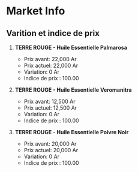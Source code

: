 # Market Info

## Varition et indice de prix

1. **TERRE ROUGE - Huile Essentielle Palmarosa**
   - Prix avant: 22,000 Ar
   - Prix actuel: 22,000 Ar
   - Variation: 0 Ar
   - Indice de prix : 100.00

2. **TERRE ROUGE - Huile Essentielle Veromanitra**
   - Prix avant: 12,500 Ar
   - Prix actuel: 12,500 Ar
   - Variation: 0 Ar
   - Indice de prix : 100.00

3. **TERRE ROUGE - Huile Essentielle Poivre Noir**
   - Prix avant: 20,000 Ar
   - Prix actuel: 20,000 Ar
   - Variation: 0 Ar
   - Indice de prix : 100.00

